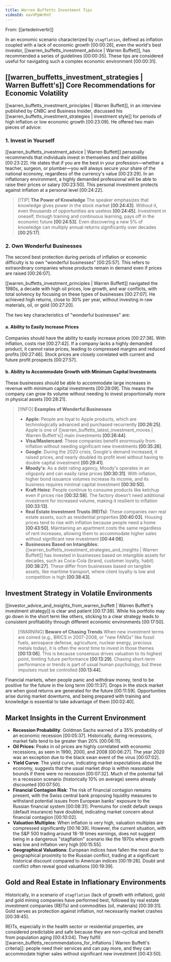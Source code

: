 ```yaml
---
title: Warren Buffetts Investment Tips
videoId: eavVPpWrKnY
---
```


From: [[artedeinvertir]] <br/> 

In an economic scenario characterized by `stagflation`, defined as inflation coupled with a lack of economic growth <a class="yt-timestamp" data-t="00:00:26">[00:00:26]</a>, even the world's best investor, [[warren_buffetts_investment_advice | Warren Buffett]], has recommended a series of guidelines <a class="yt-timestamp" data-t="00:00:35">[00:00:35]</a>. These tips are considered useful for navigating such a complex economic environment <a class="yt-timestamp" data-t="00:00:31">[00:00:31]</a>.

## [[warren_buffetts_investment_strategies | Warren Buffett's]] Core Recommendations for Economic Volatility

[[warren_buffetts_investment_principles | Warren Buffett]], in an interview published by CNBC and Business Insider, discussed his [[warren_buffetts_investment_strategies | investment style]] for periods of high inflation or low economic growth <a class="yt-timestamp" data-t="00:23:09">[00:23:09]</a>. He offered two main pieces of advice:

### 1. Invest in Yourself
[[warren_buffetts_investment_advice | Warren Buffett]] personally recommends that individuals invest in themselves and their abilities <a class="yt-timestamp" data-t="00:23:22">[00:23:22]</a>. He states that if you are the best in your profession—whether a teacher, surgeon, or plumber—you will always secure your share of the national economy, regardless of the currency's value <a class="yt-timestamp" data-t="00:23:29">[00:23:29]</a>. In an inflationary environment, a highly demanded professional will be able to raise their prices or salary <a class="yt-timestamp" data-t="00:23:50">[00:23:50]</a>. This personal investment protects against inflation at a personal level <a class="yt-timestamp" data-t="00:24:22">[00:24:22]</a>.

>[!TIP] **The Power of Knowledge**
>The speaker emphasizes that knowledge gives power in the stock market <a class="yt-timestamp" data-t="00:24:43">[00:24:43]</a>. Without it, even thousands of opportunities are useless <a class="yt-timestamp" data-t="00:24:45">[00:24:45]</a>. Investment in oneself, through training and continuous learning, pays off in the economic future <a class="yt-timestamp" data-t="00:24:53">[00:24:53]</a>. Even discovering a new 5% of knowledge can multiply annual returns significantly over decades <a class="yt-timestamp" data-t="00:25:17">[00:25:17]</a>.

### 2. Own Wonderful Businesses
The second best protection during periods of inflation or economic difficulty is to own "wonderful businesses" <a class="yt-timestamp" data-t="00:25:57">[00:25:57]</a>. This refers to extraordinary companies whose products remain in demand even if prices are raised <a class="yt-timestamp" data-t="00:26:07">[00:26:07]</a>.

[[warren_buffetts_investment_principles | Warren Buffett]] navigated the 1980s, a decade with high oil prices, low growth, and war conflicts, with total solvency by focusing on these types of businesses <a class="yt-timestamp" data-t="00:27:07">[00:27:07]</a>. He achieved high returns, close to 30% per year, without investing in raw materials, oil, or gold <a class="yt-timestamp" data-t="00:27:20">[00:27:20]</a>.

The two key characteristics of "wonderful businesses" are:

#### a. Ability to Easily Increase Prices
Companies should have the ability to easily increase prices <a class="yt-timestamp" data-t="00:27:38">[00:27:38]</a>. With inflation, costs rise <a class="yt-timestamp" data-t="00:27:42">[00:27:42]</a>. If a company lacks a highly demanded product, it cannot raise prices, leading to compressed margins and reduced profits <a class="yt-timestamp" data-t="00:27:46">[00:27:46]</a>. Stock prices are closely correlated with current and future profit prospects <a class="yt-timestamp" data-t="00:27:57">[00:27:57]</a>.

#### b. Ability to Accommodate Growth with Minimum Capital Investments
These businesses should be able to accommodate large increases in revenue with minimum capital investments <a class="yt-timestamp" data-t="00:28:09">[00:28:09]</a>. This means the company can grow its volume without needing to invest proportionally more in physical assets <a class="yt-timestamp" data-t="00:28:21">[00:28:21]</a>.

>[!INFO] **Examples of Wonderful Businesses**
>
>*   **Apple**: People are loyal to Apple products, which are technologically advanced and purchased recurrently <a class="yt-timestamp" data-t="00:26:25">[00:26:25]</a>. Apple is one of [[warren_buffetts_latest_investment_moves | Warren Buffett's]] main investments <a class="yt-timestamp" data-t="00:26:44">[00:26:44]</a>.
>*   **Visa/Mastercard**: These companies benefit enormously from inflation without needing significant new investments <a class="yt-timestamp" data-t="00:35:26">[00:35:26]</a>.
>*   **Google**: During the 2020 crisis, Google's demand increased, it raised prices, and nearly doubled its profit level without having to double capital investment <a class="yt-timestamp" data-t="00:29:41">[00:29:41]</a>.
>*   **Moody's**: As a debt rating agency, Moody's operates in an oligopoly and can easily raise prices <a class="yt-timestamp" data-t="00:30:31">[00:30:31]</a>. With inflation, higher bond issuance volumes increase its income, and its business requires minimal capital investment <a class="yt-timestamp" data-t="00:30:50">[00:30:50]</a>.
>*   **Kraft Heinz**: People continue to consume products like ketchup even if prices rise <a class="yt-timestamp" data-t="00:32:58">[00:32:58]</a>. The factory doesn't need additional investment for increased volume, making it resilient to inflation <a class="yt-timestamp" data-t="00:33:13">[00:33:13]</a>.
>*   **Real Estate Investment Trusts (REITs)**: These companies own real estate assets, such as residential properties <a class="yt-timestamp" data-t="00:40:03">[00:40:03]</a>. Housing prices tend to rise with inflation because people need a home <a class="yt-timestamp" data-t="00:43:50">[00:43:50]</a>. Maintaining an apartment costs the same regardless of rent increases, allowing them to accommodate higher sales without significant new investment <a class="yt-timestamp" data-t="00:44:06">[00:44:06]</a>.
>*   **Businesses Based on Intangibles**: [[warren_buffetts_investment_strategies_and_insights | Warren Buffett]] has invested in businesses based on intangible assets for decades, such as Coca-Cola (brand, customer loyalty, habit) <a class="yt-timestamp" data-t="00:38:27">[00:38:27]</a>. These differ from businesses based on tangible assets, like maritime transport, where client loyalty is low and competition is high <a class="yt-timestamp" data-t="00:38:43">[00:38:43]</a>.

## Investment Strategy in Volatile Environments
[[investor_advice_and_insights_from_warren_buffett | Warren Buffett's investment strategy]] is clear and patient <a class="yt-timestamp" data-t="00:17:39">[00:17:39]</a>. While his portfolio may go down in the short term like others, sticking to a clear strategy leads to consistent profitability through different economic environments <a class="yt-timestamp" data-t="00:17:50">[00:17:50]</a>.

>[!WARNING] **Beware of Chasing Trends**
>When new investment terms are coined (e.g., BRICS in 2007-2008, or "new FANGs" like fossil fuels, aerospace defense, agriculture, nuclear energy, precious metals today), it is often the worst time to invest in those themes <a class="yt-timestamp" data-t="00:13:06">[00:13:06]</a>. This is because consensus drives valuation to its highest point, limiting future performance <a class="yt-timestamp" data-t="00:13:29">[00:13:29]</a>. Chasing short-term performance or trends is part of usual human psychology, but these impulses must be controlled <a class="yt-timestamp" data-t="00:13:44">[00:13:44]</a>.

Financial markets, when people panic and withdraw money, tend to be positive for the future in the long term <a class="yt-timestamp" data-t="00:11:37">[00:11:37]</a>. Drops in the stock market are when good returns are generated for the future <a class="yt-timestamp" data-t="00:11:59">[00:11:59]</a>. Opportunities arise during market downturns, and being prepared with training and knowledge is essential to take advantage of them <a class="yt-timestamp" data-t="00:02:40">[00:02:40]</a>.

## Market Insights in the Current Environment
*   **Recession Probability**: Goldman Sachs warned of a 35% probability of an economic recession <a class="yt-timestamp" data-t="00:05:37">[00:05:37]</a>. Historically, during recessions, market falls tend to be greater than 20% <a class="yt-timestamp" data-t="00:06:11">[00:06:11]</a>.
*   **Oil Prices**: Peaks in oil prices are highly correlated with economic recessions, as seen in 1990, 2000, and 2008 <a class="yt-timestamp" data-t="00:06:27">[00:06:27]</a>. The year 2020 was an exception due to the black swan event of the virus <a class="yt-timestamp" data-t="00:07:02">[00:07:02]</a>.
*   **Yield Curve**: The yield curve, indicating market expectations about the economy, suggests that the usual market drop is within reasonable bounds if there were no recession <a class="yt-timestamp" data-t="00:07:32">[00:07:32]</a>. Much of the potential fall in a recession scenario (historically 10% on average) seems already discounted <a class="yt-timestamp" data-t="00:07:50">[00:07:50]</a>.
*   **Financial Contagion Risk**: The risk of financial contagion remains present, with the Swiss central bank proposing liquidity measures to withstand potential issues from European banks' exposure to the Russian financial system <a class="yt-timestamp" data-t="00:08:31">[00:08:31]</a>. Premiums for credit default swaps (default insurance) have doubled, indicating market concern about financial contagion <a class="yt-timestamp" data-t="00:10:02">[00:10:02]</a>.
*   **Valuation Multiples**: When inflation is very high, valuation multiples are compressed significantly <a class="yt-timestamp" data-t="00:16:39">[00:16:39]</a>. However, the current situation, with the S&P 500 trading around 18-19 times earnings, does not suggest being in a dangerous "stagflation" scenario like the 1970s where growth was low and inflation very high <a class="yt-timestamp" data-t="00:15:55">[00:15:55]</a>.
*   **Geographical Valuations**: European indices have fallen the most due to geographical proximity to the Russian conflict, trading at a significant historical discount compared to American indices <a class="yt-timestamp" data-t="00:19:26">[00:19:26]</a>. Doubt and conflict often reveal good valuations <a class="yt-timestamp" data-t="00:19:39">[00:19:39]</a>.

## Gold and Real Estate in Inflationary Environments
Historically, in a scenario of `stagflation` (lack of growth with inflation), gold and gold mining companies have performed best, followed by real estate investment companies (REITs) and commodities (oil, materials) <a class="yt-timestamp" data-t="00:39:31">[00:39:31]</a>. Gold serves as protection against inflation, not necessarily market crashes <a class="yt-timestamp" data-t="00:39:45">[00:39:45]</a>.

REITs, especially in the health sector or residential properties, are considered predictable and safe because they are non-cyclical and benefit from population aging <a class="yt-timestamp" data-t="00:43:04">[00:43:04]</a>. They fulfill [[warren_buffetts_recommendations_for_inflations | Warren Buffett's criteria]]: people need their services and can pay more, and they can accommodate higher sales without significant new investment <a class="yt-timestamp" data-t="00:43:50">[00:43:50]</a>.